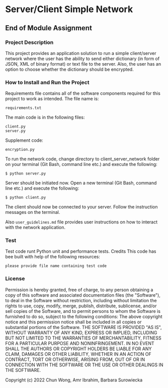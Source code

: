 
# Server/Client Simple Network
## End of Module Assignment

### Project Description

This project provides an application solution to run a simple client/server network where the user has the ability to send either dictionary (in form of JSON, XML of binary format) or text file to the server. Also, the user has an option to choose whether the dictionary should be encrypted.

### How to Install and Run the Project
Requirements file contains all of the software components required for this project to work as intended. 
The file name is:
```
requirements.txt
```
The main code is in the following files:
```
client.py
server.py
```
Supplement code:
```
encryption.py
```
To run the network code, change directory to client_server_network folder on your terminal (Git Bash, command line etc.)  and execute the following:
```
$ python server.py
```
Server should be initiated now. 
Open a new terminal (Git Bash, command line etc.) and execute the following:
```
$ python client.py
```
The client should now be connected to your server. Follow the instruction messages on the terminal. 

Also ```user_guidelines.md``` file provides user instructions on how to interact with the network application.

### Test
Test code runt Python unit and performance tests.
Credits
This code has bee built with help of the following resources:
```
please provide file name containing test code
```

### License
Permission is hereby granted, free of charge, to any person obtaining a copy of this software and associated documentation files (the "Software"), to deal in the Software without restriction, including without limitation the rights to use, copy, modify, merge, publish, distribute, sublicense, and/or sell copies of the Software, and to permit persons to whom the Software is furnished to do so, subject to the following conditions:
The above copyright notice and this permission notice shall be included in all copies or substantial portions of the Software.
THE SOFTWARE IS PROVIDED "AS IS", WITHOUT WARRANTY OF ANY KIND, EXPRESS OR IMPLIED, INCLUDING BUT NOT LIMITED TO THE WARRANTIES OF MERCHANTABILITY, FITNESS FOR A PARTICULAR PURPOSE AND NONINFRINGEMENT. IN NO EVENT SHALL THE AUTHORS OR COPYRIGHT HOLDERS BE LIABLE FOR ANY CLAIM, DAMAGES OR OTHER LIABILITY, WHETHER IN AN ACTION OF CONTRACT, TORT OR OTHERWISE, ARISING FROM, OUT OF OR IN CONNECTION WITH THE SOFTWARE OR THE USE OR OTHER DEALINGS IN THE SOFTWARE.

Copyright (c) 2022 Chun Wong, Amr Ibrahim, Barbara Surowiecka


